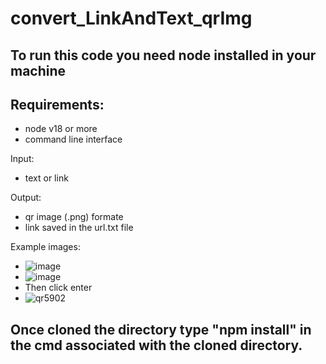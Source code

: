 # convert_LinkAndText_qrImg

## To run this code you need node installed in your machine

## Requirements:

- node v18 or more
- command line interface

Input:
- text or link

Output:
- qr image (.png) formate
- link saved in the url.txt file

Example images:
- ![image](https://github.com/Shri7887/convert_LinkAndText_qrImg/assets/40537549/9b87a361-b435-4d2a-8786-e6e05151235a)
- ![image](https://github.com/Shri7887/convert_LinkAndText_qrImg/assets/40537549/8964bafa-c9f3-4e89-9f82-31f5e8680b6b)
- Then click enter
- ![qr5902](https://github.com/Shri7887/convert_LinkAndText_qrImg/assets/40537549/881c4957-d84f-4eff-95e5-9254773bab73)

## Once cloned the directory type "npm install" in the cmd associated with the cloned directory.
